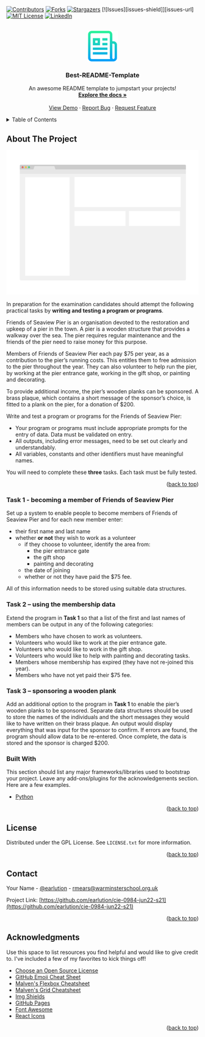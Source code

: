 <div id="top"></div>
<!--
*** Thanks for checking out the Best-README-Template. If you have a suggestion
*** that would make this better, please fork the repo and create a pull request
*** or simply open an issue with the tag "enhancement".
*** Don't forget to give the project a star!
*** Thanks again! Now go create something AMAZING! :D
-->



<!-- PROJECT SHIELDS -->
<!--
*** I'm using markdown "reference style" links for readability.
*** Reference links are enclosed in brackets [ ] instead of parentheses ( ).
*** See the bottom of this document for the declaration of the reference variables
*** for contributors-url, forks-url, etc. This is an optional, concise syntax you may use.
*** https://www.markdownguide.org/basic-syntax/#reference-style-links
-->
[![Contributors][contributors-shield]][contributors-url]
[![Forks][forks-shield]][forks-url]
[![Stargazers][stars-shield]][stars-url]
[![Issues][issues-shield]][issues-url]
[![MIT License][license-shield]][license-url]
[![LinkedIn][linkedin-shield]][linkedin-url]



<!-- PROJECT LOGO -->
<br />
<div align="center">
  <a href="https://github.com/othneildrew/Best-README-Template">
    <img src="images/logo.png" alt="Logo" width="80" height="80">
  </a>

  <h3 align="center">Best-README-Template</h3>

  <p align="center">
    An awesome README template to jumpstart your projects!
    <br />
    <a href="https://github.com/othneildrew/Best-README-Template"><strong>Explore the docs »</strong></a>
    <br />
    <br />
    <a href="https://github.com/othneildrew/Best-README-Template">View Demo</a>
    ·
    <a href="https://github.com/othneildrew/Best-README-Template/issues">Report Bug</a>
    ·
    <a href="https://github.com/othneildrew/Best-README-Template/issues">Request Feature</a>
  </p>
</div>



<!-- TABLE OF CONTENTS -->
<details>
  <summary>Table of Contents</summary>
  <ol>
    <li>
      <a href="#about-the-project">About The Project</a>
      <ul>
        <li><a href="#built-with">Built With</a></li>
      </ul>
    </li>
    <li>
      <a href="#getting-started">Getting Started</a>
      <ul>
        <li><a href="#prerequisites">Prerequisites</a></li>
        <li><a href="#installation">Installation</a></li>
      </ul>
    </li>
    <li><a href="#usage">Usage</a></li>
    <li><a href="#roadmap">Roadmap</a></li>
    <li><a href="#contributing">Contributing</a></li>
    <li><a href="#license">License</a></li>
    <li><a href="#contact">Contact</a></li>
    <li><a href="#acknowledgments">Acknowledgments</a></li>
  </ol>
</details>



<!-- ABOUT THE PROJECT -->
## About The Project

[![Product Name Screen Shot][product-screenshot]](https://example.com)

In preparation for the examination candidates should attempt the following practical tasks by **writing and testing a program or programs**.

Friends of Seaview Pier is an organisation devoted to the restoration and upkeep of a pier in the town.  A pier is a wooden structure that provides a walkway over the sea.  The pier requires regular maintenance and the friends of the pier need to raise money for this purpose.

Members of Friends of Seaview Pier each pay $75 per year, as a contribution to the pier’s running costs.  This entitles them to free admission to the pier throughout the year. They can also volunteer to help run the pier, by working at the pier entrance gate, working in the gift shop, or painting and decorating.

To provide additional income, the pier’s wooden planks can be sponsored. A brass plaque, which contains a short message of the sponsor’s choice, is fitted to a plank on the pier, for a donation of $200.

Write and test a program or programs for the Friends of Seaview Pier:

<ul>
  <li>Your program or programs must include appropriate prompts for the entry of data. Data must be validated on entry.</li>
  <li>All outputs, including error messages, need to be set out clearly and understandably.</li>
  <li>All variables, constants and other identifiers must have meaningful names.</li>
</ul>

You will need to complete these **three** tasks. Each task must be fully tested.

<p align="right">(<a href="#top">back to top</a>)</p>



### Task 1 - becoming a member of Friends of Seaview Pier

Set up a system to enable people to become members of Friends of Seaview Pier and for each new member enter:

* their first name and last name
* whether **or not** they wish to work as a volunteer
  * if they choose to volunteer, identify the area from:
    * the pier entrance gate
    * the gift shop
    * painting and decorating
  * the date of joining
  * whether or not they have paid the $75 fee.
 
All of this information needs to be stored using suitable data structures.



### Task 2 – using the membership data

Extend the program in **Task 1** so that a list of the first and last names of members can be output in any of the following categories:

* Members who have chosen to work as volunteers.
* Volunteers who would like to work at the pier entrance gate.
* Volunteers who would like to work in the gift shop.
* Volunteers who would like to help with painting and decorating tasks.
* Members whose membership has expired (they have not re-joined this year).
* Members who have not yet paid their $75 fee.



### Task 3 – sponsoring a wooden plank
Add an additional option to the program in **Task 1** to enable the pier’s wooden planks to be sponsored.  Separate data structures should be used to store the names of the individuals and the short messages they would like to have written on their brass plaque.  An output would display everything that was input for the sponsor to confirm. If errors are found, the program should allow data to be re-entered.  Once complete, the data is stored and the sponsor is charged $200.



### Built With

This section should list any major frameworks/libraries used to bootstrap your project. Leave any add-ons/plugins for the acknowledgements section. Here are a few examples.

* [Python](https://python.org/)

<p align="right">(<a href="#top">back to top</a>)</p>



<!-- LICENSE -->
## License

Distributed under the GPL License. See `LICENSE.txt` for more information.

<p align="right">(<a href="#top">back to top</a>)</p>



<!-- CONTACT -->
## Contact

Your Name - [@earlution](https://twitter.com/earlution) - rmears@warminsterschool.org.uk

Project Link: [https://github.com/earlution/cie-0984-jun22-s21](https://github.com/earlution/cie-0984-jun22-s21)

<p align="right">(<a href="#top">back to top</a>)</p>



<!-- ACKNOWLEDGMENTS -->
## Acknowledgments

Use this space to list resources you find helpful and would like to give credit to. I've included a few of my favorites to kick things off!

* [Choose an Open Source License](https://choosealicense.com)
* [GitHub Emoji Cheat Sheet](https://www.webpagefx.com/tools/emoji-cheat-sheet)
* [Malven's Flexbox Cheatsheet](https://flexbox.malven.co/)
* [Malven's Grid Cheatsheet](https://grid.malven.co/)
* [Img Shields](https://shields.io)
* [GitHub Pages](https://pages.github.com)
* [Font Awesome](https://fontawesome.com)
* [React Icons](https://react-icons.github.io/react-icons/search)

<p align="right">(<a href="#top">back to top</a>)</p>



<!-- MARKDOWN LINKS & IMAGES -->
<!-- https://www.markdownguide.org/basic-syntax/#reference-style-links -->
[contributors-shield]: https://img.shields.io/github/contributors/othneildrew/Best-README-Template.svg?style=for-the-badge
[contributors-url]: https://github.com/othneildrew/Best-README-Template/graphs/contributors
[forks-shield]: https://img.shields.io/github/forks/othneildrew/Best-README-Template.svg?style=for-the-badge
[forks-url]: https://github.com/othneildrew/Best-README-Template/network/members
[stars-shield]: https://img.shields.io/github/stars/othneildrew/Best-README-Template.svg?style=for-the-badge
[stars-url]: https://github.com/othneildrew/Best-README-Template/stargazers
[license-shield]: https://img.shields.io/github/license/othneildrew/Best-README-Template.svg?style=for-the-badge
[license-url]: https://github.com/othneildrew/Best-README-Template/blob/master/LICENSE.txt
[linkedin-shield]: https://img.shields.io/badge/-LinkedIn-black.svg?style=for-the-badge&logo=linkedin&colorB=555
[linkedin-url]: https://linkedin.com/in/othneildrew
[product-screenshot]: images/screenshot.png
